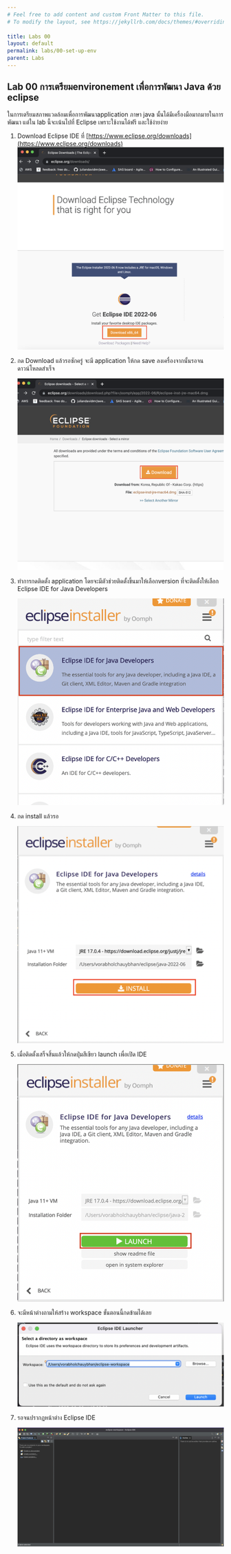 ```yaml
---
# Feel free to add content and custom Front Matter to this file.
# To modify the layout, see https://jekyllrb.com/docs/themes/#overriding-theme-defaults

title: Labs 00
layout: default
permalink: labs/00-set-up-env
parent: Labs
---
```

## Lab 00 การเตรียมenvironement เพื่อการพัฒนา Java ด้วย eclipse

ในการเตรียมสภาพแวดล้อมเพื่อการพัฒนาapplication ภาษา java นั้นได้มีเครื่องมือมากมายในการพัฒนา
แต่ใน lab นี้จะเน้นไปที่ Eclipse เพราะใช้งานได้ฟรี และใช้ง่ายง่าย
1. Download Eclipse IDE ที่ [https://www.eclipse.org/downloads](https://www.eclipse.org/downloads)
   ![Java logo](./../../images/lab00-01.png)
2. กด Download แล้วรอซักครู่ จะมี application ให้กด save ลงเครื่องจากนั้นรอจนดาวน์โหลดสำเร็จ

   ![Java logo](./../../images/lab00-02.png)
3. ทำการกดติดตั้ง application โดยจะมีตัวช่วยติดตั้งขึ้นมาให้เลือกversion ที่จะติดตั้งให้เลือก Eclipse IDE for Java Developers

   ![Java logo](./../../images/lab00-03.png)
4. กด install แล้วรอ

   ![Java logo](./../../images/lab00-04.png)

5. เมื่อติดตั้งเสร็จสิ้นแล้วให้กดปุ่มสีเขียว launch เพื่อเปิด IDE

   ![Java logo](./../../images/lab00-05.png)

6. จะมีหน้าต่างถามให้สร้าง workspace ขั้นตอนนี้กดข้ามได้เลย

   ![Java logo](./../../images/lab00-06.png)

7. รอจนปรากฏหน้าต่าง Eclipse IDE

   ![Java logo](./../../images/lab00-07.png)

